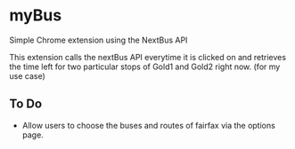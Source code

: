 # myBus
Simple Chrome extension using the NextBus API

This extension calls the nextBus API everytime it is clicked on and retrieves the time left for 
two particular stops of Gold1 and Gold2 right now. (for my use case)

## To Do

* Allow users to choose the buses and routes of fairfax via the options page.
